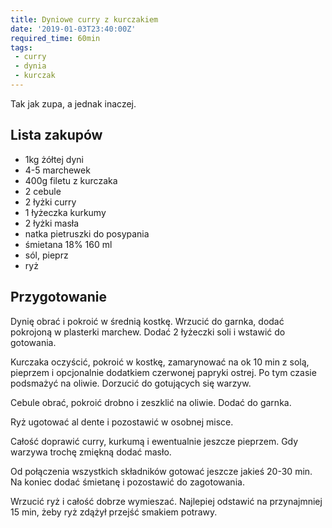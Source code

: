 ```yaml
---
title: Dyniowe curry z kurczakiem
date: '2019-01-03T23:40:00Z'
required_time: 60min
tags:
 - curry
 - dynia
 - kurczak
---
```


Tak jak zupa, a jednak inaczej.

<!---- splitter ---->

## Lista zakupów

- 1kg żółtej dyni
- 4-5 marchewek
- 400g filetu z kurczaka
- 2 cebule
- 2 łyżki curry
- 1 łyżeczka kurkumy
- 2 łyżki masła
- natka pietruszki do posypania
- śmietana 18% 160 ml
- sól, pieprz
- ryż

<!---- splitter ---->

## Przygotowanie

Dynię obrać i pokroić w średnią kostkę. Wrzucić do garnka, dodać pokrojoną w plasterki marchew. Dodać 2 łyżeczki soli i wstawić do gotowania.

Kurczaka oczyścić, pokroić w kostkę, zamarynować na ok 10 min z solą, pieprzem i opcjonalnie dodatkiem czerwonej papryki ostrej. Po tym czasie podsmażyć na oliwie. Dorzucić do gotujących się warzyw.

Cebule obrać, pokroić drobno i zeszklić na oliwie. Dodać do garnka.

Ryż ugotować al dente i pozostawić w osobnej misce.

Całość doprawić curry, kurkumą i ewentualnie jeszcze pieprzem. Gdy warzywa trochę zmiękną dodać masło.

Od połączenia wszystkich składników gotować jeszcze jakieś 20-30 min.
Na koniec dodać śmietanę i pozostawić do zagotowania.

Wrzucić ryż i całość dobrze wymieszać. Najlepiej odstawić na przynajmniej 15 min, żeby ryż zdążył przejść smakiem potrawy.
